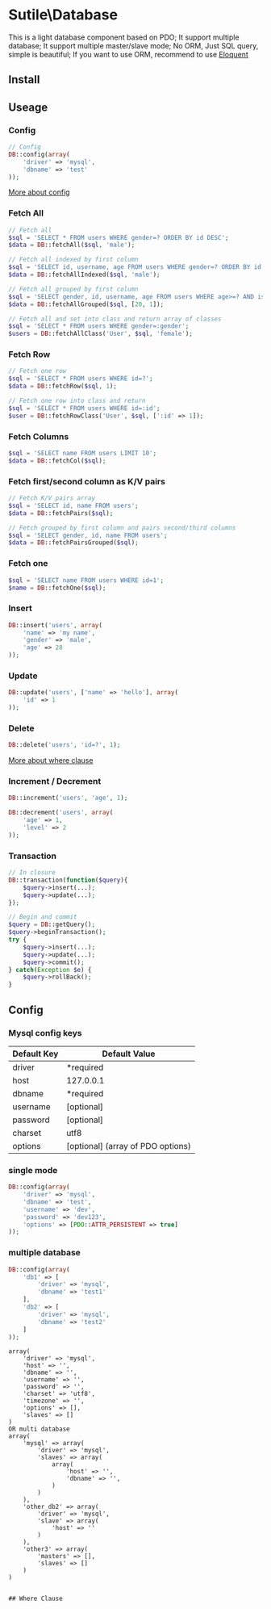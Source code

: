 # Sutile\Database
This is a light database component based on PDO;
It support multiple database;
It support multiple master/slave mode;
No ORM, Just SQL query, simple is beautiful;
If you want to use ORM, recommend to use [Eloquent](https://github.com/illuminate/database)

## Install


## Useage

### Config

```PHP
// Config
DB::config(array(
    'driver' => 'mysql',
    'dbname' => 'test'
));
```
[More about config](#config)

### Fetch All
```php
// Fetch all
$sql = 'SELECT * FROM users WHERE gender=? ORDER BY id DESC';
$data = DB::fetchAll($sql, 'male');

// Fetch all indexed by first column
$sql = 'SELECT id, username, age FROM users WHERE gender=? ORDER BY id DESC';
$data = DB::fetchAllIndexed($sql, 'male');

// Fetch all grouped by first column
$sql = 'SELECT gender, id, username, age FROM users WHERE age>=? AND is_active=?';
$data = DB::fetchAllGrouped($sql, [20, 1]);

// Fetch all and set into class and return array of classes
$sql = 'SELECT * FROM users WHERE gender=:gender';
$users = DB::fetchAllClass('User', $sql, 'female');
```

### Fetch Row
```php
// Fetch one row
$sql = 'SELECT * FROM users WHERE id=?';
$data = DB::fetchRow($sql, 1);

// Fetch one row into class and return
$sql = 'SELECT * FROM users WHERE id=:id';
$user = DB::fetchRowClass('User', $sql, [':id' => 1]);
```

### Fetch Columns
```php
$sql = 'SELECT name FROM users LIMIT 10';
$data = DB::fetchCol($sql);
```

### Fetch first/second column as K/V pairs
```php
// Fetch K/V pairs array
$sql = 'SELECT id, name FROM users';
$data = DB::fetchPairs($sql);

// Fetch grouped by first column and pairs second/third columns
$sql = 'SELECT gender, id, name FROM users';
$data = DB::fetchPairsGrouped($sql);

```

### Fetch one
```php
$sql = 'SELECT name FROM users WHERE id=1';
$name = DB::fetchOne($sql);
```

### Insert
```php
DB::insert('users', array(
    'name' => 'my name',
    'gender' => 'male',
    'age' => 28
));
```

### Update
```php
DB::update('users', ['name' => 'hello'], array(
    'id' => 1
));
```

### Delete
```php
DB::delete('users', 'id=?', 1);
```

[More about where clause](#where)


### Increment / Decrement
```php
DB::increment('users', 'age', 1);

DB::decrement('users', array(
    'age' => 1,
    'level' => 2
));
```

### Transaction
```php
// In closure
DB::transaction(function($query){
    $query->insert(...);
    $query->update(...);
});

// Begin and commit
$query = DB::getQuery();
$query->beginTransaction();
try {
    $query->insert(...);
    $query->update(...);
    $query->commit();
} catch(Exception $e) {
    $query->rollBack();
}

```

## Config

### Mysql config keys
| Default Key  | Default Value |
| ------------- | ------------- |
| driver | *required |
| host  | 127.0.0.1  |
| dbname | *required |
| username | [optional] |
| password | [optional] |
| charset  | utf8  |
| options | [optional] (array of PDO options) |
 

### single mode
```php
DB::config(array(
    'driver' => 'mysql',
    'dbname' => 'test',
    'username' => 'dev',
    'password' => 'dev123',
    'options' => [PDO::ATTR_PERSISTENT => true]
));
```

### multiple database
```php
DB::config(array(
    'db1' => [
        'driver' => 'mysql',
        'dbname' => 'test1'
    ],
    'db2' => [
        'driver' => 'mysql',
        'dbname' => 'test2'
    ]
));
```



	array(
	    'driver' => 'mysql',
	    'host' => '',
	    'dbname' => '',
	    'username' => '',
	    'password' => '',
	    'charset' => 'utf8',
	    'timezone' => '',
	    'options' => [],
	    'slaves' => []
	)
	OR multi database
	array(
	    'mysql' => array(
	        'driver' => 'mysql',
	        'slaves' => array(
	            array(
	                'host' => '',
	                'dbname' => '',
	            )
	        )
	    ),
	    'other_db2' => array(
	        'driver' => 'mysql',
	        'slave' => array(
	            'host' => ''
	        )
	    ),
	    'other3' => array(
	        'masters' => [],
	        'slaves' => []
	    )
	)
```

## Where Clause
